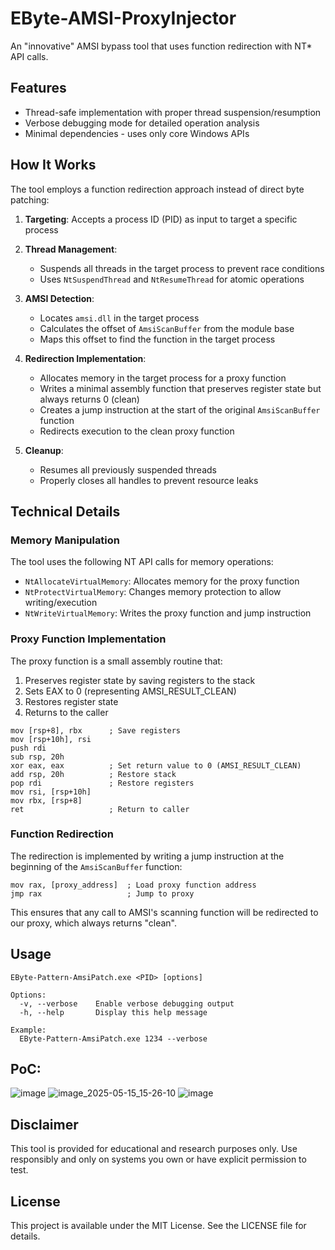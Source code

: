 # EByte-AMSI-ProxyInjector

An "innovative" AMSI bypass tool that uses function redirection with NT* API calls.

## Features

- Thread-safe implementation with proper thread suspension/resumption
- Verbose debugging mode for detailed operation analysis
- Minimal dependencies - uses only core Windows APIs

## How It Works

The tool employs a function redirection approach instead of direct byte patching:

1. **Targeting**: Accepts a process ID (PID) as input to target a specific process

2. **Thread Management**: 
   - Suspends all threads in the target process to prevent race conditions
   - Uses `NtSuspendThread` and `NtResumeThread` for atomic operations

3. **AMSI Detection**: 
   - Locates `amsi.dll` in the target process
   - Calculates the offset of `AmsiScanBuffer` from the module base
   - Maps this offset to find the function in the target process

4. **Redirection Implementation**:
   - Allocates memory in the target process for a proxy function
   - Writes a minimal assembly function that preserves register state but always returns 0 (clean)
   - Creates a jump instruction at the start of the original `AmsiScanBuffer` function
   - Redirects execution to the clean proxy function

5. **Cleanup**:
   - Resumes all previously suspended threads
   - Properly closes all handles to prevent resource leaks

## Technical Details

### Memory Manipulation

The tool uses the following NT API calls for memory operations:
- `NtAllocateVirtualMemory`: Allocates memory for the proxy function
- `NtProtectVirtualMemory`: Changes memory protection to allow writing/execution
- `NtWriteVirtualMemory`: Writes the proxy function and jump instruction

### Proxy Function Implementation

The proxy function is a small assembly routine that:
1. Preserves register state by saving registers to the stack
2. Sets EAX to 0 (representing AMSI_RESULT_CLEAN)
3. Restores register state
4. Returns to the caller

```assembly
mov [rsp+8], rbx      ; Save registers
mov [rsp+10h], rsi
push rdi
sub rsp, 20h
xor eax, eax          ; Set return value to 0 (AMSI_RESULT_CLEAN)
add rsp, 20h          ; Restore stack
pop rdi               ; Restore registers
mov rsi, [rsp+10h]
mov rbx, [rsp+8]
ret                   ; Return to caller
```

### Function Redirection

The redirection is implemented by writing a jump instruction at the beginning of the `AmsiScanBuffer` function:

```assembly
mov rax, [proxy_address]  ; Load proxy function address
jmp rax                   ; Jump to proxy
```

This ensures that any call to AMSI's scanning function will be redirected to our proxy, which always returns "clean".

## Usage

```
EByte-Pattern-AmsiPatch.exe <PID> [options]

Options:
  -v, --verbose    Enable verbose debugging output
  -h, --help       Display this help message

Example:
  EByte-Pattern-AmsiPatch.exe 1234 --verbose
```

## PoC:
![image](https://github.com/user-attachments/assets/d52514bd-e29c-4808-8631-b1f578de1282)
![image_2025-05-15_15-26-10](https://github.com/user-attachments/assets/f379c2cb-dfc9-42e6-8007-690a0115ce0e)
![image](https://github.com/user-attachments/assets/3c724a78-b018-45ab-a807-e85c02a07f54)


## Disclaimer

This tool is provided for educational and research purposes only. Use responsibly and only on systems you own or have explicit permission to test.

## License

This project is available under the MIT License. See the LICENSE file for details. 
